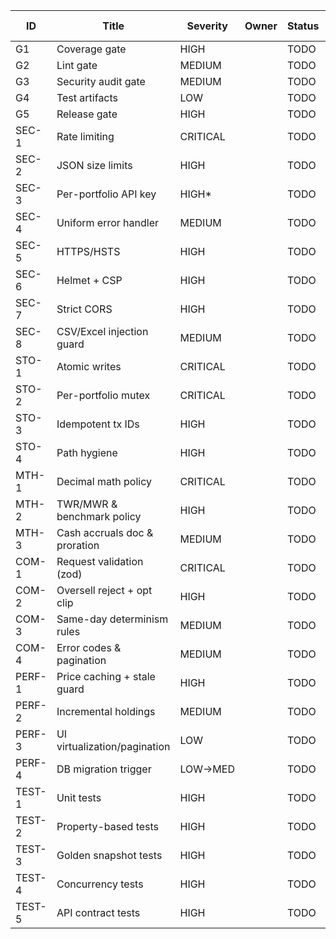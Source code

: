 | ID      | Title                            | Severity | Owner | Status       | Branch            | PR | Evidence (CI) |
|---------|----------------------------------|----------|-------|--------------|-------------------|----|---------------|
| G1      | Coverage gate                    | HIGH     |       | TODO         |                   |    |               |
| G2      | Lint gate                        | MEDIUM   |       | TODO         |                   |    |               |
| G3      | Security audit gate              | MEDIUM   |       | TODO         |                   |    |               |
| G4      | Test artifacts                   | LOW      |       | TODO         |                   |    |               |
| G5      | Release gate                     | HIGH     |       | TODO         |                   |    |               |
| SEC-1   | Rate limiting                    | CRITICAL |       | TODO         |                   |    |               |
| SEC-2   | JSON size limits                 | HIGH     |       | TODO         |                   |    |               |
| SEC-3   | Per-portfolio API key            | HIGH*    |       | TODO         |                   |    |               |
| SEC-4   | Uniform error handler            | MEDIUM   |       | TODO         |                   |    |               |
| SEC-5   | HTTPS/HSTS                       | HIGH     |       | TODO         |                   |    |               |
| SEC-6   | Helmet + CSP                     | HIGH     |       | TODO         |                   |    |               |
| SEC-7   | Strict CORS                      | HIGH     |       | TODO         |                   |    |               |
| SEC-8   | CSV/Excel injection guard        | MEDIUM   |       | TODO         |                   |    |               |
| STO-1   | Atomic writes                    | CRITICAL |       | TODO         |                   |    |               |
| STO-2   | Per-portfolio mutex              | CRITICAL |       | TODO         |                   |    |               |
| STO-3   | Idempotent tx IDs                | HIGH     |       | TODO         |                   |    |               |
| STO-4   | Path hygiene                     | HIGH     |       | TODO         |                   |    |               |
| MTH-1   | Decimal math policy              | CRITICAL |       | TODO         |                   |    |               |
| MTH-2   | TWR/MWR & benchmark policy       | HIGH     |       | TODO         |                   |    |               |
| MTH-3   | Cash accruals doc & proration    | MEDIUM   |       | TODO         |                   |    |               |
| COM-1   | Request validation (zod)         | CRITICAL |       | TODO         |                   |    |               |
| COM-2   | Oversell reject + opt clip       | HIGH     |       | TODO         |                   |    |               |
| COM-3   | Same-day determinism rules       | MEDIUM   |       | TODO         |                   |    |               |
| COM-4   | Error codes & pagination         | MEDIUM   |       | TODO         |                   |    |               |
| PERF-1  | Price caching + stale guard      | HIGH     |       | TODO         |                   |    |               |
| PERF-2  | Incremental holdings             | MEDIUM   |       | TODO         |                   |    |               |
| PERF-3  | UI virtualization/pagination     | LOW      |       | TODO         |                   |    |               |
| PERF-4  | DB migration trigger             | LOW→MED  |       | TODO         |                   |    |               |
| TEST-1  | Unit tests                       | HIGH     |       | TODO         |                   |    |               |
| TEST-2  | Property-based tests             | HIGH     |       | TODO         |                   |    |               |
| TEST-3  | Golden snapshot tests            | HIGH     |       | TODO         |                   |    |               |
| TEST-4  | Concurrency tests                | HIGH     |       | TODO         |                   |    |               |
| TEST-5  | API contract tests               | HIGH     |       | TODO         |                   |    |               |
